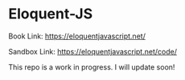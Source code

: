 # Eloquent-JS

Book Link: https://eloquentjavascript.net/

Sandbox Link: https://eloquentjavascript.net/code/


This repo is a work in progress. I will update soon!
